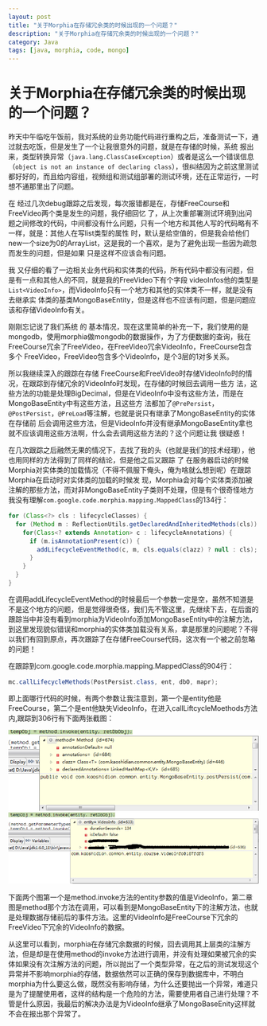 ```yaml
---
layout: post
title: "关于Morphia在存储冗余类的时候出现的一个问题？"
description: "关于Morphia在存储冗余类的时候出现的一个问题？"
category: Java
tags: [java, morphia, code, mongo]
---
```



关于Morphia在存储冗余类的时候出现的一个问题？
============================================


昨天中午临吃午饭前，我对系统的业务功能代码进行重构之后，准备测试一下，通过就去吃饭，但是发生了一个让我很意外的问题，就是在存储的时候，系统 报出来，类型转换异常（`java.lang.ClassCaseException`）或者是这么一个错误信息（`object is not an instance of declaring class`），很纠结因为之前这里测试都好好的，而且给内容组，视频组和测试组部署的测试环境，还在正常运行，一时想不通那里出了问题。

在 经过几次debug跟踪之后发现，每次报错都是在，存储FreeCourse和FreeVideo两个类是发生的问题，我仔细回忆 了，从上次重部署测试环境到出问题之间修改的代码，中间都没有什么问题，只有一个地方和其他人写的代码略有不一样，就是：其他人在写list类型的属性 时，默认是给空值的，但是我会给他们new一个size为0的ArrayList，这是我的一个喜欢，是为了避免出现一些因为疏忽而发生的问题，但是如果 只是这样不应该会有问题。

我 又仔细的看了一边相关业务代码和实体类的代码，所有代码中都没有问题，但是有一点和其他人的不同，就是我的FreeVideo下有个字段 videoInfos他的类型是`List<VideoInfo>`，而VideoInfo只有一个地方和其他的实体类不一样，就是没有去继承实 体类的基类MongoBaseEntity，但是这样也不应该有问题，但是问题应该和存储VideoInfo有关。

刚刚忘记说了我们系统 的 基本情况，现在这里简单的补充一下，我们使用的是mongodb，使用morphia做mongodb的数据操作，为了方便数据的查询，我在 FreeCourse冗余了FreeVideo，在FreeVideo冗余VideoInfo，FreeCourse包含多个 FreeVideo，FreeVideo包含多个VideoInfo，是个3层的1对多关系。

所以我继续深入的跟踪在存储 FreeCourse和FreeVideo时存储VideoInfo时的情况，在跟踪到存储冗余的VideoInfo时发现，在存储的时候回去调用一些方 法，这些方法的功能是处理BigDecimal，但是在VideoInfo中没有这些方法，而是在MongoBaseEntity中有这些方法，且这些方 法都加了`@PrePersist`，`@PostPersist`，`@PreLoad`等注解，也就是说只有继承了MongoBaseEntity的实体在存储前 后会调用这些方法，但是VideoInfo并没有继承MongoBaseEntity拿也就不应该调用这些方法啊，什么会去调用这些方法的？这个问题让我 很疑惑！

在几次跟踪之后融然无果的情况下，去找了我的头（也就是我们的技术经理），他也用同样的方法得到了同样的结论，但是他之后又跟踪 了 在服务器启动的时候Morphia对实体类的加载情况（不得不佩服下俺头，俺为啥就么想到呢）在跟踪Morphia在启动时对实体类的加载的时候发 现，Morphia会对每个实体类添加被注解的那些方法，而对非MongoBaseEntity子类则不处理，但是有个很奇怪地方我没有理解`com.google.code.morphia.mapping.MappedClass`的134行：

```java
for (Class<?> cls : lifecycleClasses) {
  for (Method m : ReflectionUtils.getDeclaredAndInheritedMethods(cls)) {
    for(Class<? extends Annotation> c : lifecycleAnnotations) {
      if (m.isAnnotationPresent(c)) {
        addLifecycleEventMethod(c, m, cls.equals(clazz) ? null : cls);
      }
    }
  }
}
```

在调用addLifecycleEventMethod的时候最后一个参数一定是空，虽然不知道是不是这个地方的问题，但是觉得很奇怪，我们先不管这里，先继续下去，在后面的跟踪当中并没有看到morphia为VideoInfo添加MongoBaseEntity中的注解方法，到这里发现貌似错误和morphia的实体类加载没有关系，拿是那里的问题呢？不得以我们有回到原点，再次跟踪了在存储FreeCourse代码，这次有一个被之前忽略的问题！

在跟踪到com.google.code.morphia.mapping.MappedClass的904行：

```java
mc.callLifecycleMethods(PostPersist.class, ent, dbO, mapr);
```

即上面哪行代码的时候，有两个参数让我注意到，第一个是entity他是FreeCourse，第二个是ent他缺失VideoInfo，在进入callLiftcycleMoethods方法内,跟踪到306行有下面两张截图：

![FzwYz](/assets/images/FzwYz.png)
![KSLXG](/assets/images/KSLXG.png)

下面两个图第一个是method.invoke方法的entity参数的值是VideoInfo，第二章图是method那个方法在调用，可以看到是MongoBaseEntity下的注解方法，也就是处理数据存储前后的事件方法。这里的VideoInfo是FreeCourse下冗余的FreeVideo下冗余的VideoInfo的数据。

从这里可以看到，morphia在存储冗余数据的时候，回去调用其上层类的注解方法，但是却是在使用method的invoke方法进行调用，并没有处理如果被冗余的实体如果没有次注解方法的问题，所以抛出了一个类型异常，在之后的测试发现这个异常并不影响morphia的存储，数据依然可以正确的保存到数据库中，不明白morphia为什么要这么做，既然没有影响存储，为什么还要抛出一个异常，难道只是为了提醒使用者，这样的结构是一个危险的方法，需要使用者自己进行处理？不管是什么原因，我最后的解决办法是为VideoInfo继承了MongoBaseEnity这样就不会在报出那个异常了。